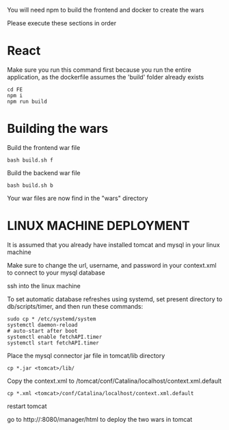 You will need npm to build the frontend and docker to create the wars

Please execute these sections in order

# React

Make sure you run this command first because you run the entire application, as the dockerfile assumes the 'build' folder already exists
```shell script
cd FE
npm i
npm run build
```

# Building the wars
Build the frontend war file
```shell script
bash build.sh f
```
Build the backend war file
```shell script
bash build.sh b
```
Your war files are now find in the "wars" directory

# LINUX MACHINE DEPLOYMENT

It is assumed that you already have installed tomcat and mysql in your linux machine

Make sure to change the url, username, and password in your context.xml to connect to your mysql database

ssh into the linux machine

To set automatic database refreshes using systemd, set present directory to db/scripts/timer, and then run these commands:
```
sudo cp * /etc/systemd/system
systemctl daemon-reload
# auto-start after boot
systemctl enable fetchAPI.timer
systemctl start fetchAPI.timer
```

Place the mysql connector jar file in tomcat/lib directory
```
cp *.jar <tomcat>/lib/
```

Copy the context.xml to /tomcat/conf/Catalina/localhost/context.xml.default
```
cp *.xml <tomcat>/conf/Catalina/localhost/context.xml.default
```

restart tomcat

go to http://<public ipv4 address of machine>:8080/manager/html to deploy the two wars in tomcat
